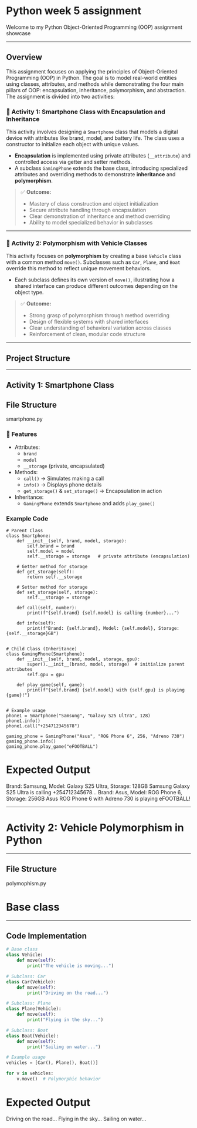 ﻿# Python week 5 assignment
Welcome to my Python Object-Oriented Programming (OOP) assignment showcase 

---
## Overview  
This assignment focuses on applying the principles of Object-Oriented Programming (OOP) in Python. The goal is to model real-world entities using classes, attributes, and methods while demonstrating the four main pillars of OOP: encapsulation, inheritance, polymorphism, and abstraction.
The assignment is divided into two activities:

### 🔹 Activity 1: Smartphone Class with Encapsulation and Inheritance

This activity involves designing a `Smartphone` class that models a digital device with attributes like brand, model, and battery life. The class uses a constructor to initialize each object with unique values.

- **Encapsulation** is implemented using private attributes (`__attribute`) and controlled access via getter and setter methods.
- A subclass `GamingPhone` extends the base class, introducing specialized attributes and overriding methods to demonstrate **inheritance** and **polymorphism**.

> ✅ **Outcome:**
> - Mastery of class construction and object initialization  
> - Secure attribute handling through encapsulation  
> - Clear demonstration of inheritance and method overriding  
> - Ability to model specialized behavior in subclasses

---

### 🔹 Activity 2: Polymorphism with Vehicle Classes

This activity focuses on **polymorphism** by creating a base `Vehicle` class with a common method `move()`. Subclasses such as `Car`, `Plane`, and `Boat` override this method to reflect unique movement behaviors.

- Each subclass defines its own version of `move()`, illustrating how a shared interface can produce different outcomes depending on the object type.

> ✅ **Outcome:**
> - Strong grasp of polymorphism through method overriding  
> - Design of flexible systems with shared interfaces  
> - Clear understanding of behavioral variation across classes  
> - Reinforcement of clean, modular code structure


---

##  Project Structure

---

##  Activity 1: Smartphone Class  
##  File Structure  
smartphone.py
### 🔹 Features
- Attributes:  
  - `brand`  
  - `model`  
  - `__storage` (private, encapsulated)  
- Methods:  
  - `call()` → Simulates making a call  
  - `info()` → Displays phone details  
  - `get_storage()` & `set_storage()` → Encapsulation in action  
- Inheritance:  
  - `GamingPhone` extends `Smartphone` and adds `play_game()`  

### Example Code
```
# Parent Class
class Smartphone:
    def __init__(self, brand, model, storage):
        self.brand = brand
        self.model = model
        self.__storage = storage   # private attribute (encapsulation)

    # Getter method for storage
    def get_storage(self):
        return self.__storage

    # Setter method for storage
    def set_storage(self, storage):
        self.__storage = storage

    def call(self, number):
        print(f"{self.brand} {self.model} is calling {number}...")

    def info(self):
        print(f"Brand: {self.brand}, Model: {self.model}, Storage: {self.__storage}GB")


# Child Class (Inheritance)
class GamingPhone(Smartphone):
    def __init__(self, brand, model, storage, gpu):
        super().__init__(brand, model, storage)  # initialize parent attributes
        self.gpu = gpu

    def play_game(self, game):
        print(f"{self.brand} {self.model} with {self.gpu} is playing {game}!")


# Example usage
phone1 = Smartphone("Samsung", "Galaxy S25 Ultra", 128)
phone1.info()
phone1.call("+254712345678")

gaming_phone = GamingPhone("Asus", "ROG Phone 6", 256, "Adreno 730")
gaming_phone.info()
gaming_phone.play_game("eFOOTBALL")
```
 # Expected Output
Brand: Samsung, Model: Galaxy S25 Ultra, Storage: 128GB
Samsung Galaxy S25 Ultra is calling +254712345678...
Brand: Asus, Model: ROG Phone 6, Storage: 256GB
Asus ROG Phone 6 with Adreno 730 is playing eFOOTBALL!

---
#  Activity 2: Vehicle Polymorphism in Python  

---

##  File Structure  
polymophism.py

# Base class

---

## Code Implementation  

```python
# Base class
class Vehicle:
    def move(self):
        print("The vehicle is moving...")

# Subclass: Car
class Car(Vehicle):
    def move(self):
        print("Driving on the road...")

# Subclass: Plane
class Plane(Vehicle):
    def move(self):
        print("Flying in the sky...")

# Subclass: Boat
class Boat(Vehicle):
    def move(self):
        print("Sailing on water...")

# Example usage
vehicles = [Car(), Plane(), Boat()]

for v in vehicles:
    v.move()  # Polymorphic behavior
```
# Expected Output
 Driving on the road...
 Flying in the sky...
 Sailing on water...
